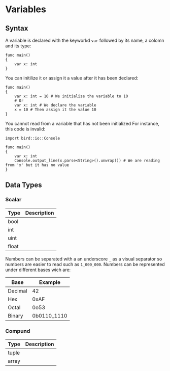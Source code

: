 # Variables
<!-- TODO: A definition of what a variable is -->

## Syntax
A variable is declared with the keyworkd `var` followed by its name, a colomn and its type:

```bird
func main()
{
	var x: int
}
```

You can initilize it or assign it a value after it has been declared:

```bird
func main()
{
	var x: int = 10 # We initialize the variable to 10
	# Or
	var x: int # We declare the variable
	x = 10 # Then assign it the value 10
}
```

You cannot read from a variable that has not been initialized
For instance, this code is invalid:

```bird
import bird::io::Console

func main()
{
	var x: int
	Console.output_line(x.parse<String>().unwrap()) # We are reading from 'x' but it has no value
}
```

## Data Types

### Scalar
| Type  | Description |
|-------|-------------|
| bool  |             |
| int   |             |
| uint  |             |
| float |             |

Numbers can be separated with a an underscore `_` as a visual separator so numbers are easier to read such as `1_000_000`.
Numbers can be represented under different bases wich are:

| Base    | Example     |
|---------|-------------|
| Decimal | 42          |
| Hex     | 0xAF        |
| Octal   | 0o53        |
| Binary  | 0b0110_1110 |

### Compund
| Type  | Description |
|-------|-------------|
| tuple |             |
| array |             |